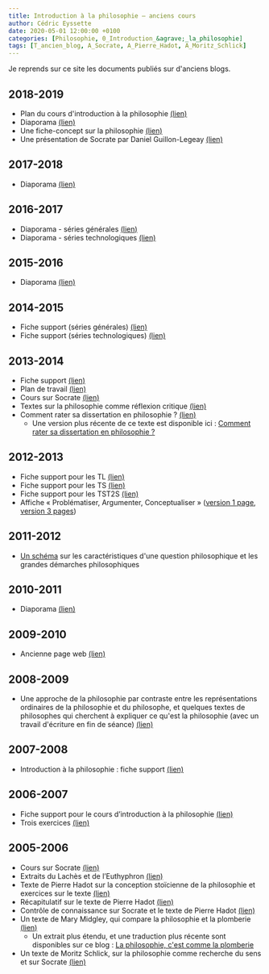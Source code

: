 ```yaml
---
title: Introduction à la philosophie – anciens cours
author: Cédric Eyssette
date: 2020-05-01 12:00:00 +0100
categories: [Philosophie, 0_Introduction_&agrave;_la_philosophie]
tags: [T_ancien_blog, A_Socrate, A_Pierre_Hadot, A_Moritz_Schlick]
---
```


Je reprends sur ce site les documents publiés sur d'anciens blogs.

## 2018-2019

- Plan du cours d'introduction à la philosophie [(lien)](https://docs.google.com/document/d/1_GV6zXQ4gQtyiDbkNEwTN3UjAg6XA9clxQFl8HDH4Ok/edit?usp=sharing)
- Diaporama [(lien)](https://docs.google.com/presentation/d/1XI3WAUFFPYsIW17No1RV-cbJ_-hnvMlgzgf_B0_vVu8/edit?usp=sharing)
- Une fiche-concept sur la philosophie [(lien)](https://docs.google.com/drawings/d/1JrJmktVtjLtzYLF7wGTJpYerTm02J5HluUtJenMHKC4/edit?usp=sharing)
- Une présentation de Socrate par Daniel Guillon-Legeay [(lien)](./docs/ancien_blog/0_Introduction_philosophie/2018-2019-Daniel-Guillon-Legeay_Socrate-pere-philosophie.pdf)

## 2017-2018

- Diaporama [(lien)](https://docs.google.com/presentation/d/1v3OaAT2NPo7AkK_IVD2vnI9vqy4eg8s6bC4F6UzM4X0/edit?usp=sharing)

## 2016-2017

- Diaporama - séries générales [(lien)](https://docs.google.com/presentation/d/1Sz6CyYerWPmx4c4Zy-3fzyV0RD32bMksP3aYBsx2AL4/edit?usp=sharing)
- Diaporama - séries technologiques [(lien)](https://docs.google.com/presentation/d/1Cybgl4LQA0Kz2w-y77pjRg0UDirtoieve6uLleK532I/edit?usp=sharing)

## 2015-2016

- Diaporama [(lien)](https://docs.google.com/presentation/d/16nFC-dMbTjhH3APBEn2smL65mwUehL6I__W4SAadsPI/edit?usp=sharing)

## 2014-2015

- Fiche support (séries générales) [(lien)](./docs/ancien_blog/0_Introduction_philosophie/2014-2015-introduction-philosophie-series-generales.pdf)
- Fiche support (séries technologiques) [(lien)](./docs/ancien_blog/0_Introduction_philosophie/2014-2015-introduction-philosophie-series-technologiques.pdf)

## 2013-2014

- Fiche support [(lien)](./docs/ancien_blog/0_Introduction_philosophie/2013-2014-introduction-a-la-philosophie.pdf)
- Plan de travail [(lien)](./docs/ancien_blog/0_Introduction_philosophie/2013-2014-introduction-philosophie-PlanTravail.pdf)
- Cours sur Socrate [(lien)](./docs/ancien_blog/0_Introduction_philosophie/2013-2014-Socrate-cours.pdf)
- Textes sur la philosophie comme réflexion critique [(lien)](./docs/ancien_blog/0_Introduction_philosophie/2013-2014-textes-philosophie-comme-reflexion-critique.pdf)
- Comment rater sa dissertation en philosophie ? [(lien)](2013-2014-comment-rater-sa-dissertation-en-philosophie.pdf)
  - Une version plus récente de ce texte est disponible ici : [Comment rater sa dissertation en philosophie ?](https://eyssette.github.io/blog/posts/comment-rater-sa-dissertation-en-philosophie/)

## 2012-2013

- Fiche support pour les TL [(lien)](./docs/ancien_blog/0_Introduction_philosophie/2012-2013-introduction-philosophie-tl.pdf)
- Fiche support pour les TS [(lien)](./docs/ancien_blog/0_Introduction_philosophie/2012-2013-introduction-philosophie-ts.pdf)
- Fiche support pour les TST2S [(lien)](./docs/ancien_blog/0_Introduction_philosophie/2012-2013-introduction-philosophie-technos.pdf)
- Affiche « Problématiser, Argumenter, Conceptualiser » ([version 1 page](./docs/ancien_blog/0_Introduction_philosophie/2012-2013-affiche-3operations-1page.pdf), [version 3 pages](./docs/ancien_blog/0_Introduction_philosophie/2012-2013-affiche-3operations-3pages.pdf))

## 2011-2012

- [Un schéma](./docs/ancien_blog/0_Introduction_philosophie/2011-2012-faire-de-la-philosophie.pdf) sur les caractéristiques d'une question philosophique et les grandes démarches philosophiques

## 2010-2011

- Diaporama [(lien)](https://docs.google.com/presentation/d/e/2PACX-1vTDCmkqk1ZaxBhapt1Sv66yYiSC7lRLwBA3tivyXu1wuM217yimWfa0P-o7KwSa-zTX7exRoxG2yKyL/pub?start=false&loop=false&delayms=60000ff)

## 2009-2010

- Ancienne page web [(lien)](./docs/ancien_blog/0_Introduction_philosophie/2009-2010-intro_philo.pdf)

## 2008-2009

- Une approche de la philosophie par contraste entre les représentations ordinaires de la philosophie et du philosophe, et quelques textes de philosophes qui cherchent à expliquer ce qu'est la philosophie (avec un travail d'écriture en fin de séance) [(lien)](./docs/ancien_blog/0_Introduction_philosophie/2008-2009-repr_philo.pdf)

## 2007-2008

- Introduction à la philosophie : fiche support [(lien)](./docs/ancien_blog/0_Introduction_philosophie/2007-2008-0_s_intro_philo.pdf)

## 2006-2007

- Fiche support pour le cours d’introduction à la philosophie [(lien)](./docs/ancien_blog/0_Introduction_philosophie/2006-2007-philosophie_fiche_support.pdf)
- Trois exercices [(lien)](./docs/ancien_blog/0_Introduction_philosophie/2006-2007-exercices.pdf)

## 2005-2006

- Cours sur Socrate [(lien)](./docs/ancien_blog/0_Introduction_philosophie/2005-2006-socrate.pdf)
- Extraits du Lachès et de l’Euthyphron [(lien)](./docs/ancien_blog/0_Introduction_philosophie/2005-2006-socrate_textes.pdf)
- Texte de Pierre Hadot sur la conception stoïcienne de la philosophie et exercices sur le texte [(lien)](./docs/ancien_blog/0_Introduction_philosophie/2005-2006-hadot_texte.pdf)
- Récapitulatif sur le texte de Pierre Hadot [(lien)](./docs/ancien_blog/0_Introduction_philosophie/2005-2006-hadot_recapitulatif.pdf)
- Contrôle de connaissance sur Socrate et le texte de Pierre Hadot [(lien)](./docs/ancien_blog/0_Introduction_philosophie/2005-2006-controle_socrate_hadot.pdf)
- Un texte de Mary Midgley, qui compare la philosophie et la plomberie [(lien)](./docs/ancien_blog/0_Introduction_philosophie/2005-2006-philosophical_plumbing.pdf)
  - Un extrait plus étendu, et une traduction plus récente sont disponibles sur ce blog : [La philosophie, c'est comme la plomberie](https://eyssette.github.io/blog/posts/la-philosophie-c-est-comme-la-plomberie/)
- Un texte de Moritz Schlick, sur la philosophie comme recherche du sens et sur Socrate [(lien)](./docs/ancien_blog/0_Introduction_philosophie/2005-2006-schlick_texte.pdf)
